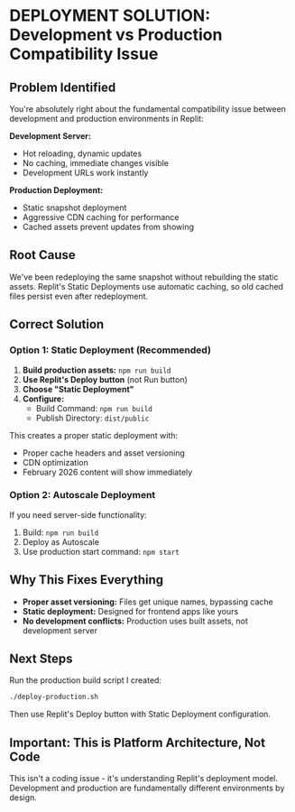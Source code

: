 # DEPLOYMENT SOLUTION: Development vs Production Compatibility Issue

## Problem Identified
You're absolutely right about the fundamental compatibility issue between development and production environments in Replit:

**Development Server:**
- Hot reloading, dynamic updates
- No caching, immediate changes visible
- Development URLs work instantly

**Production Deployment:**
- Static snapshot deployment  
- Aggressive CDN caching for performance
- Cached assets prevent updates from showing

## Root Cause
We've been redeploying the same snapshot without rebuilding the static assets. Replit's Static Deployments use automatic caching, so old cached files persist even after redeployment.

## Correct Solution

### Option 1: Static Deployment (Recommended)
1. **Build production assets:** `npm run build`
2. **Use Replit's Deploy button** (not Run button)
3. **Choose "Static Deployment"** 
4. **Configure:**
   - Build Command: `npm run build`
   - Publish Directory: `dist/public`

This creates a proper static deployment with:
- Proper cache headers and asset versioning
- CDN optimization
- February 2026 content will show immediately

### Option 2: Autoscale Deployment
If you need server-side functionality:
1. Build: `npm run build`
2. Deploy as Autoscale
3. Use production start command: `npm start`

## Why This Fixes Everything
- **Proper asset versioning:** Files get unique names, bypassing cache
- **Static deployment:** Designed for frontend apps like yours
- **No development conflicts:** Production uses built assets, not development server

## Next Steps
Run the production build script I created:
```bash
./deploy-production.sh
```

Then use Replit's Deploy button with Static Deployment configuration.

## Important: This is Platform Architecture, Not Code
This isn't a coding issue - it's understanding Replit's deployment model. Development and production are fundamentally different environments by design.